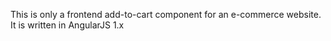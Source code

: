 This is only a frontend add-to-cart component for an e-commerce website. It is written in AngularJS 1.x
